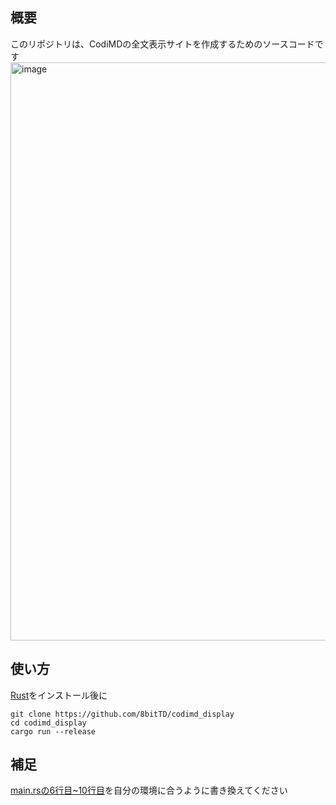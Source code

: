 ## 概要

このリポジトリは、CodiMDの全文表示サイトを作成するためのソースコードです
<img width="1697" height="925" alt="image" src="https://github.com/user-attachments/assets/cb52679e-9fba-4afa-ba10-702d157ce494" />

## 使い方
[Rust](https://rust-lang.org/ja/tools/install/)をインストール後に
```Shell
git clone https://github.com/8bitTD/codimd_display
cd codimd_display
cargo run --release
```

## 補足
[main.rsの6行目~10行目](https://github.com/8bitTD/codimd_display/blob/84b7d7c0d7ada673ca1fed7e42b59479edd2d92d/src/main.rs#L6-L10)を自分の環境に合うように書き換えてください

